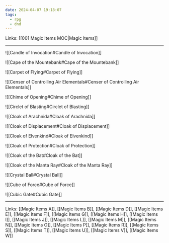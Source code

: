 ```yaml
---
date: 2024-04-07 19:18:07
tags:
  - rpg
  - dnd
---
```

Links: [[001 Magic Items MOC|Magic Items]]

---

![[Candle of Invocation#Candle of Invocation]]

![[Cape of the Mountebank#Cape of the Mountebank]]

![[Carpet of Flying#Carpet of Flying]]

![[Censer of Controlling Air Elementals#Censer of Controlling Air Elementals]]

![[Chime of Opening#Chime of Opening]]

![[Circlet of Blasting#Circlet of Blasting]]

![[Cloak of Arachnida#Cloak of Arachnida]]

![[Cloak of Displacement#Cloak of Displacement]]

![[Cloak of Elvenkind#Cloak of Elvenkind]]

![[Cloak of Protection#Cloak of Protection]]

![[Cloak of the Bat#Cloak of the Bat]]

![[Cloak of the Manta Ray#Cloak of the Manta Ray]]

![[Crystal Ball#Crystal Ball]]

![[Cube of Force#Cube of Force]]

![[Cubic Gate#Cubic Gate]]

---
 Links: [[Magic Items A]], [[Magic Items B]], [[Magic Items D]], [[Magic Items E]], [[Magic Items F]], [[Magic Items G]], [[Magic Items H]], [[Magic Items I]], [[Magic Items J]], [[Magic Items L]], [[Magic Items M]], [[Magic Items N]], [[Magic Items O]], [[Magic Items P]], [[Magic Items R]], [[Magic Items S]], [[Magic Items T]], [[Magic Items U]], [[Magic Items V]], [[Magic Items W]]